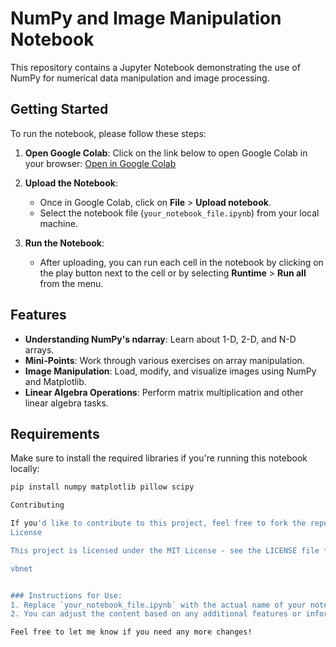 # NumPy and Image Manipulation Notebook

This repository contains a Jupyter Notebook demonstrating the use of NumPy for numerical data manipulation and image processing. 

## Getting Started

To run the notebook, please follow these steps:

1. **Open Google Colab**: Click on the link below to open Google Colab in your browser:
   [Open in Google Colab](https://colab.research.google.com)

2. **Upload the Notebook**: 
   - Once in Google Colab, click on **File** > **Upload notebook**.
   - Select the notebook file (`your_notebook_file.ipynb`) from your local machine.

3. **Run the Notebook**: 
   - After uploading, you can run each cell in the notebook by clicking on the play button next to the cell or by selecting **Runtime** > **Run all** from the menu.

## Features

- **Understanding NumPy's ndarray**: Learn about 1-D, 2-D, and N-D arrays.
- **Mini-Points**: Work through various exercises on array manipulation.
- **Image Manipulation**: Load, modify, and visualize images using NumPy and Matplotlib.
- **Linear Algebra Operations**: Perform matrix multiplication and other linear algebra tasks.

## Requirements

Make sure to install the required libraries if you're running this notebook locally:
```bash
pip install numpy matplotlib pillow scipy

Contributing

If you'd like to contribute to this project, feel free to fork the repository and submit a pull request.
License

This project is licensed under the MIT License - see the LICENSE file for details.

vbnet


### Instructions for Use:
1. Replace `your_notebook_file.ipynb` with the actual name of your notebook file.
2. You can adjust the content based on any additional features or information you'd like to include.

Feel free to let me know if you need any more changes!